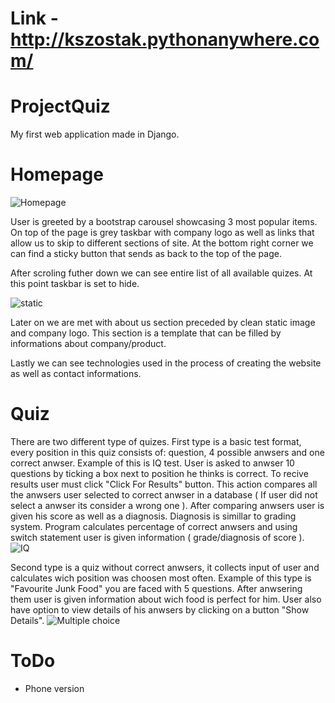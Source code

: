 # Link - http://kszostak.pythonanywhere.com/
# ProjectQuiz
My first web application made in Django.

# Homepage
![Homepage](https://user-images.githubusercontent.com/67752731/102684956-571c9180-41dd-11eb-9e3f-8b274bedf3c8.PNG)

User is greeted by a bootstrap carousel showcasing 3 most popular items. 
On top of the page is grey taskbar with company logo as well as links that allow us to skip to different sections of site.
At the bottom right corner we can find a sticky button that sends as back to the top of the page.

After scroling futher down we can see entire list of all available quizes. At this point taskbar is set to hide.

![static](https://user-images.githubusercontent.com/67752731/102685019-b1b5ed80-41dd-11eb-9c70-3d18f6c27d1c.PNG)

Later on we are met with about us section preceded by clean static image and company logo. This section is a template that can be filled by informations about company/product. 

Lastly we can see technologies used in the process of creating the website as well as contact informations.

# Quiz
There are two different type of quizes.
First type is a basic test format, every position in this quiz consists of: question, 4 possible anwsers and one correct anwser.
Example of this is IQ test. User is asked to anwser 10 questions by ticking a box next to position he thinks is correct. 
To recive results user must click "Click For Results" button. This action compares all the anwsers user selected to correct 
anwser in a database ( If user did not select a anwser its consider a wrong one ). After comparing anwsers user is given his
score as well as a diagnosis. Diagnosis is simillar to grading system. Program calculates percentage of correct anwsers and
using switch statement user is given information ( grade/diagnosis of score ). 
![IQ](https://user-images.githubusercontent.com/67752731/102685112-70720d80-41de-11eb-8fe8-9f5d553610f3.PNG)

Second type is a quiz without correct anwsers, it collects input of user and calculates wich position was choosen most often.
Example of this type is "Favourite Junk Food" you are faced with 5 questions. After anwsering them user is given information
about wich food is perfect for him. User also have option to view details of his anwsers by clicking on a button "Show Details".
![Multiple choice](https://user-images.githubusercontent.com/67752731/102685118-74059480-41de-11eb-9470-d3394f73225c.PNG)


# ToDo
- Phone version


